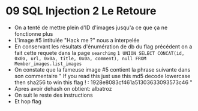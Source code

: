 # 09 SQL Injection 2 Le Retoure

- On a tenté de mettre plein d'ID d'images jusqu'a ce que ça ne fonctionne plus
- L'image #5 intitulée "Hack me ?" nous a interpelée
- En conservant les résultats d'énumération de db du flag précédent on a fait cette requete dans la page `searchimg`
`1 UNION SELECT CONCAT(id, 0x0a, url, 0x0a, title, 0x0a, comment), null FROM Member_images.list_images`
- On constate que la fameuse image #5 contient la phrase suivante dans son commentaire
"
If you read this just use this md5 decode lowercase then sha256 to win this flag ! : 1928e8083cf461a51303633093573c46
"
- Apres avoir dehash on obtient: albatroz
- On suit le reste des instructions
- Et hop flag